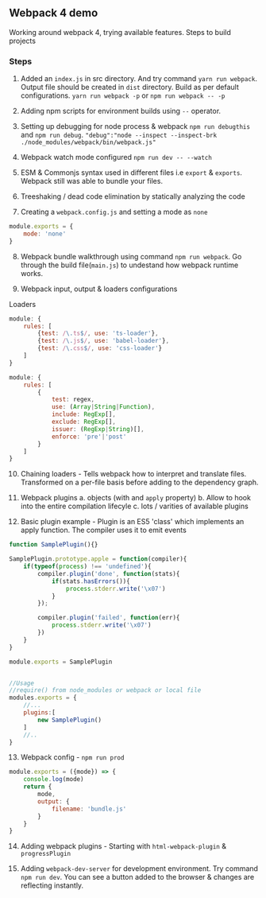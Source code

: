 ## Webpack 4 demo
Working around webpack 4, trying available features. Steps to build projects

### Steps

1. Added an `index.js` in src directory. And try command `yarn run webpack`. Output file should be created in `dist` directory. Build as per default configurations. `yarn run webpack -p` or `npm run webpack -- -p`

2. Adding npm scripts for environment builds using `--` operator.

3. Setting up debugging for node process & webpack `npm run debugthis` and `npm run debug`. `"debug":"node --inspect --inspect-brk ./node_modules/webpack/bin/webpack.js"`

4. Webpack watch mode configured `npm run dev -- --watch`

5. ESM & Commonjs syntax used in different files i.e `export` & `exports`. Webpack still was able to bundle your files. 

6. Treeshaking / dead code elimination by statically analyzing the code

7. Creating a `webpack.config.js` and setting a mode as `none`

```js
module.exports = {
	mode: 'none'
}
```

8. Webpack bundle walkthrough using command `npm run webpack`. Go through the build file(`main.js`) to undestand how webpack runtime works.

9. Webpack input, output & loaders configurations

Loaders
```js
module: {
	rules: [
		{test: /\.ts$/, use: 'ts-loader'},
		{test: /\.js$/, use: 'babel-loader'},
		{test: /\.css$/, use: 'css-loader'}
	]
}
```

```js
module: {
	rules: [
		{
			test: regex,
			use: (Array|String|Function),
			include: RegExp[],
			exclude: RegExp[],
			issuer: (RegExp|String)[],
			enforce: 'pre'|'post'
		}
	]
}
```

10. Chaining loaders - Tells webpack how to interpret and translate files. Transformed on a per-file basis before adding to the dependency graph.

11. Webpack plugins 
 a. objects (with and `apply` property)
 b. Allow to hook into the entire compilation lifecyle
 c. lots / varities of available plugins

12. Basic plugin example - Plugin is an ES5 'class' which implements an apply function. The compiler uses it to emit events

```js
function SamplePlugin(){}

SamplePlugin.prototype.apple = function(compiler){
	if(typeof(process) !== 'undefined'){
		compiler.plugin('done', function(stats){
			if(stats.hasErrors()){
				process.stderr.write('\x07')
			}
		});

		compiler.plugin('failed', function(err){
			process.stderr.write('\x07')
		})
	}
}

module.exports = SamplePlugin


//Usage
//require() from node_modules or webpack or local file
modules.exports = {
	//...
	plugins:[
		new SamplePlugin()
	]
	//..
}
```

13. Webpack config - `npm run prod`

```js
module.exports = ({mode}) => {
	console.log(mode)
	return {
		mode,
		output: {
			filename: 'bundle.js'
		}	
	}
}
```

14. Adding webpack plugins - Starting with `html-webpack-plugin` & `progressPlugin`

15. Adding `webpack-dev-server` for development environment. Try command `npm run dev`. You can see a button added to the browser & changes are reflecting instantly.

